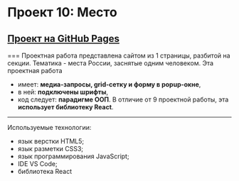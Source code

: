 # Проект 10: Место
## [Проект на GitHub Pages](https://rudolfignatyev.github.io/mesto/ "Место")
===
Проектная работа представлена сайтом из 1 страницы, разбитой на секции. Тематика - места России, заснятые одним человеком. Эта проектная работа
* имеет: **медиа-запросы, grid-сетку и форму в popup-окне**,
* в ней: **подключены шрифты**,
* код следует: **парадигме ООП**.
В отличие от 9 проектной работы, эта **использует библиотеку React**.
---
Используемые технологии:
* язык верстки HTML5;
* язык разметки CSS3;
* язык программирования JavaScript;
* IDE VS Code;
* библиотека React
